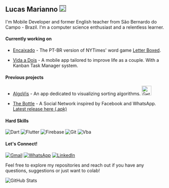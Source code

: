 ## Lucas Marianno <a href=""><img alt="🇧🇷" src="https://upload.wikimedia.org/wikipedia/commons/thumb/0/05/Flag_of_Brazil.svg/1280px-Flag_of_Brazil.svg.png" height=20px /></a>

I'm Mobile Developer and former English teacher from São Bernardo do Campo - Brazil. I'm a computer science enthusiast and a relentless learner.

#### Currently working on

- [Encaixado](https://github.com/lucas-marianno/Encaixado) - The PT-BR version of NYTimes' word game [Letter Boxed](https://www.nytimes.com/puzzles/letter-boxed).

- [Vida a Dois](https://github.com/lucas-marianno/vida-a-dois) - A mobile app tailored to improve life as a couple. With a Kanban Task Manager system.

#### Previous projects

- [AlgoVis](https://github.com/lucas-marianno/flutter_algorithm_visualizer) - An app dedicated to visualizing sorting algorithms.
<a href="https://play.google.com/store/apps/details?id=com.lucasmarianno.AlgoVis"><img alt="Get it on Google Play" src="https://play.google.com/intl/en_us/badges/images/generic/en-play-badge.png" height=30px /></a>

- [The Bottle](https://github.com/lucas-marianno/flutter_social_network_the_bottle/) - A Social Network inspired by Facebook and WhatsApp. 
[Latest release here (.apk)](https://github.com/lucas-marianno/flutter_social_network_the_bottle/releases)

#### Hard Skills

![Dart](https://img.shields.io/badge/Dart-0175C2?style=for-the-badge&logo=dart&logoColor=white) 
![Flutter](https://img.shields.io/badge/Flutter-02569B?style=for-the-badge&logo=flutter&logoColor=white)
![Firebase](https://img.shields.io/badge/Firebase-000?style=for-the-badge&logo=firebase&logoColor=ffca28)
![Git](https://img.shields.io/badge/GIT-E44C30?style=for-the-badge&logo=git&logoColor=white)
![Vba](https://img.shields.io/badge/ms_vba-%23ED8B00.svg?style=for-the-badge&logo=visualbasic&color=darkgreen&logoColor=yellow)

#### Let's Connect!

[![Gmail](https://img.shields.io/badge/Gmail-333333?style=for-the-badge&logo=gmail&logoColor=red)](mailto:lucas.marianno94@gmail.com)
[![WhatsApp](https://img.shields.io/badge/WhatsApp-25D366?style=for-the-badge&logo=whatsapp&logoColor=white)](https://wa.me/5511989641709)
[![LinkedIn](https://img.shields.io/badge/LinkedIn-0077B5?style=for-the-badge&logo=linkedin&logoColor=white)](https://www.linkedin.com/in/lucas-marianno94/)

Feel free to explore my repositories and reach out if you have any questions, suggestions or just want to colab!

![GitHub Stats](https://github-readme-stats.vercel.app/api?username=lucas-marianno&theme=transparent&bg_color=000&border_color=FFF&show_icons=true&icon_color=fee020&title_color=00e436&text_color=FFF)
